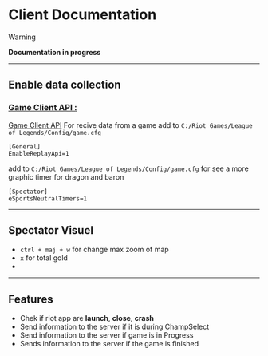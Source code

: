 # **Client** Documentation

> [!WARNING] 
> **Documentation in progress** 

---

## Enable data collection
### <ins>Game Client API :
[Game Client API](https://developer.riotgames.com/docs/lol#general_game-constants)
For recive data from a game add to ```C:/Riot Games/League of Legends/Config/game.cfg```
```
[General]
EnableReplayApi=1
```

add to ```C:/Riot Games/League of Legends/Config/game.cfg``` for see a more graphic timer for dragon and baron  
```
[Spectator]
eSportsNeutralTimers=1
```

---

## Spectator Visuel

- ```ctrl + maj + w``` for change max zoom of map
- ```x``` for total gold
- 

---

## Features
- Chek if riot app are **launch**, **close**, **crash**
- Send information to the server if it is during ChampSelect
- Send information to the server if game is in Progress
- Sends information to the server if the game is finished
